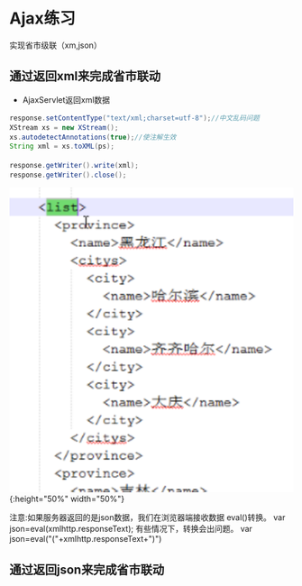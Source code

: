 # Ajax练习

实现省市级联（xm,json）

## 通过返回xml来完成省市联动

* AjaxServlet返回xml数据

```java
response.setContentType("text/xml;charset=utf-8");//中文乱码问题
XStream xs = new XStream();
xs.autodetectAnnotations(true);//使注解生效
String xml = xs.toXML(ps);

response.getWriter().write(xml);
response.getWriter().close();
```

![responseXML](.gitbook/assets/2020-03-04-11-15-42.png){:height="50%" width="50%"}

注意:如果服务器返回的是json数据，我们在浏览器端接收数据 eval()转换。
var json=eval(xmlhttp.responseText);
有些情况下，转换会出问题。
var json=eval("("+xmlhttp.responseText+")")		

## 通过返回json来完成省市联动